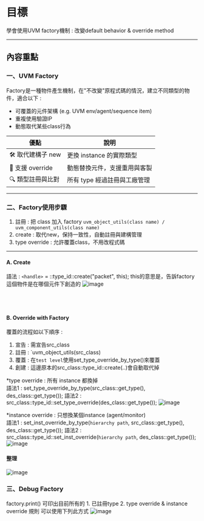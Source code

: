 # 目標
學會使用UVM factory機制 : 改變default behavior & override method


---

## 內容重點

### 一、UVM Factory
Factory是一種物件產生機制，在"不改變"原程式碼的情況，建立不同類型的物件，適合以下 : 
- 可覆蓋的元件架構 (e.g. UVM env/agent/sequence item)
- 重複使用驗證IP
- 動態取代某些class行為

|優點|說明|
|----|----|
|🛠 取代建構子 new|更換 instance 的實際類型|
|🔁 支援 override|動態替換元件，支援重用與客製|
|🔍 類型註冊與比對|所有 type 經過註冊與工廠管理|
---

### 二、Factory使用步驟
1. 註冊 : 把 class 加入 factory `uvm_object_utils(class name) /  uvm_component_utils(class name)`  
2. create : 取代new，保持一致性，自動註冊與建構管理
3. type override : 允許覆蓋class，不用改程式碼
---
#### A. Create
語法 : `<handle>` = <class name>::type_id::create("packet", this);
this的意思是，告訴factory這個物件是在哪個元件下創造的
![image](https://github.com/user-attachments/assets/21c5943e-dbe4-41d3-bdeb-d16fc9927d1d)  
<br>
<br>
<br>
#### B. Override with Factory
覆蓋的流程如以下順序 :   
1. 宣告 : 需宣告src_class
2. 註冊 : `uvm_object_utils(src_class)
3. 覆蓋 : 在`test level`使用set_type_override_by_type()來覆蓋
4. 創建 : 這邊原本的src_class::type_id::create(..)會自動取代掉

*type override  : 
所有 instance 都換掉  
語法1 : set_type_override_by_type(src_class::get_type(), des_class::get_type());
語法2 : src_class::type_id::set_type_override(des_class::get_type());
![image](https://github.com/user-attachments/assets/bda370c8-b688-47e9-b488-17c40936da6d)

*instance override  : 
只想換某個instance (agent/monitor)  
語法1 : set_inst_override_by_type(`hierarchy path`, src_class::get_type(), des_class::get_type());
語法2 : src_class::type_id::set_inst_override(`hierarchy path`, des_class::get_type());
![image](https://github.com/user-attachments/assets/80bc37cd-6e66-4f0f-b02a-56f3ddc48f92)

#### 整理
![image](https://github.com/user-attachments/assets/34b8fe97-3f6e-4cd7-a867-3f45addbeca2)


### 三、Debug Factory
factory.print() 可印出目前所有的 1. 已註冊type  2. type override & instance override 規則
可以使用下列此方式
![image](https://github.com/user-attachments/assets/a8bc717f-8649-4533-90c3-5a7b931cb7fb)


